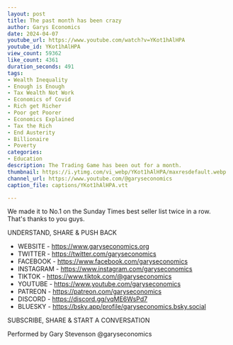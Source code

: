 ```yaml
---
layout: post
title: The past month has been crazy
author: Garys Economics
date: 2024-04-07
youtube_url: https://www.youtube.com/watch?v=YKot1hAlHPA
youtube_id: YKot1hAlHPA
view_count: 59362
like_count: 4361
duration_seconds: 491
tags:
- Wealth Inequality
- Enough is Enough
- Tax Wealth Not Work
- Economics of Covid
- Rich get Richer
- Poor get Poorer
- Economics Explained
- Tax the Rich
- End Austerity
- Billionaire
- Poverty
categories:
- Education
description: The Trading Game has been out for a month.
thumbnail: https://i.ytimg.com/vi_webp/YKot1hAlHPA/maxresdefault.webp
channel_url: https://www.youtube.com/@garyseconomics
caption_file: captions/YKot1hAlHPA.vtt

---
```


We made it to No.1 on the Sunday Times best seller list twice in a row. That's thanks to you guys.

UNDERSTAND, SHARE & PUSH BACK

- WEBSITE - https://www.garyseconomics.org
- TWITTER  - https://twitter.com/garyseconomics
- FACEBOOK - https://www.facebook.com/garyseconomics
- INSTAGRAM  - https://www.instagram.com/garyseconomics
- TIKTOK - https://www.tiktok.com/@garyseconomics
- YOUTUBE -  https://www.youtube.com/garyseconomics
- PATREON - https://patreon.com/garyseconomics
- DISCORD - https://discord.gg/vqME6WsPd7
- BLUESKY - https://bsky.app/profile/garyseconomics.bsky.social

SUBSCRIBE, SHARE & START A CONVERSATION

Performed by Gary Stevenson
@garyseconomics
